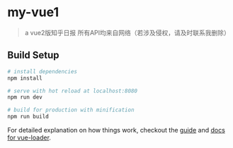 # my-vue1

> a vue2版知乎日报
> 所有API均来自网络（若涉及侵权，请及时联系我删除）
## Build Setup

``` bash
# install dependencies
npm install

# serve with hot reload at localhost:8080
npm run dev

# build for production with minification
npm run build
```

For detailed explanation on how things work, checkout the [guide](http://vuejs-templates.github.io/webpack/) and [docs for vue-loader](http://vuejs.github.io/vue-loader).
